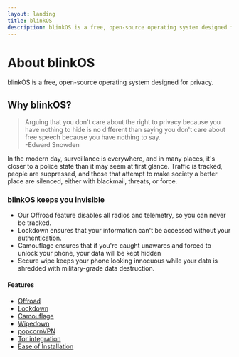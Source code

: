 ```yaml
---
layout: landing
title: blinkOS
description: blinkOS is a free, open-source operating system designed for privacy.
---
```

# About blinkOS

blinkOS is a free, open-source operating system designed for privacy. 

## Why blinkOS?

> Arguing that you don't care about the right to privacy because you have nothing to hide is no different than saying you don't care about free speech because you have nothing to say.  
> -Edward Snowden

In the modern day, surveillance is everywhere, and in many places, it's closer to a police state
than it may seem at first glance. Traffic is tracked, people are suppressed, and those that attempt
to make society a better place are silenced, either with blackmail, threats, or force.

### blinkOS keeps you invisible
* Our Offroad feature disables all radios and telemetry, so you can never be tracked.
* Lockdown ensures that your information can't be accessed without your authentication.
* Camouflage ensures that if you're caught unawares and forced to unlock your phone, your data 
will be kept hidden
* Secure wipe keeps your phone looking innocuous while your data is shredded with military-grade data destruction.

#### Features
* [Offroad](offroad.md)
* [Lockdown](lockdown.md)
* [Camouflage](camouflage.md)
* [Wipedown](wipedown.md)
* [popcornVPN](popcornVPN.md)
* [Tor integration](torify.md)
* [Ease of Installation](flashingBlink.md)